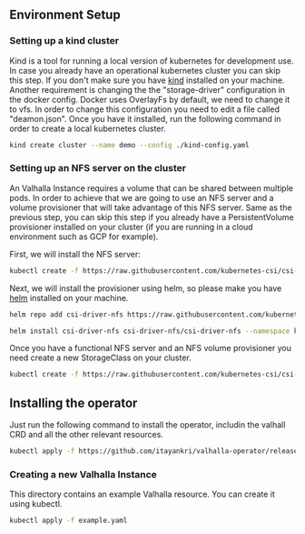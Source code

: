 ## Environment Setup
### Setting up a kind cluster
Kind is a tool for running a local version of kubernetes for development use. In case you already have an operational kubernetes cluster you can skip this step. If you don't make sure you have [kind](https://kind.sigs.k8s.io/docs/user/quick-start/#installation) installed on your machine.
Another requirement is changing the the "storage-driver" configuration in the docker config. Docker uses OverlayFs by default,
we need to change it to vfs. In order to change this configuration you need to edit a file called "deamon.json".
Once you have it installed, run the following command in order to create a local kubernetes cluster.

```bash
kind create cluster --name demo --config ./kind-config.yaml
```

### Setting up an NFS server on the cluster
An Valhalla Instance requires a volume that can be shared between multiple pods. In order to achieve that we are going to use an NFS server and a volume provisioner that will take advantage of this NFS server. Same as the previous step, you can skip this step if you already have a PersistentVolume provisioner installed on your cluster (if you are running in a cloud environment such as GCP for example).

First, we will install the NFS server:

```bash
kubectl create -f https://raw.githubusercontent.com/kubernetes-csi/csi-driver-nfs/master/deploy/example/nfs-provisioner/nfs-server.yaml
```

Next, we will install the provisioner using helm, so please make you have [helm](https://helm.sh/docs/intro/install/) installed on your machine.

```bash
helm repo add csi-driver-nfs https://raw.githubusercontent.com/kubernetes-csi/csi-driver-nfs/master/charts

helm install csi-driver-nfs csi-driver-nfs/csi-driver-nfs --namespace kube-system --version v3.1.0
```

Once you have a functional NFS server and an NFS volume provisioner you need create a new StorageClass on your cluster.

```bash
kubectl create -f https://raw.githubusercontent.com/kubernetes-csi/csi-driver-nfs/master/deploy/example/storageclass-nfs.yaml
```

## Installing the operator
Just run the following command to install the operator, includin the valhall CRD and all the other relevant resources.

```bash
kubectl apply -f https://github.com/itayankri/valhalla-operator/releases/latest/download/valhalla-operator.yaml
```

### Creating a new Valhalla Instance
This directory contains an example Valhalla resource. You can create it using kubectl.

```bash
kubectl apply -f example.yaml
```
